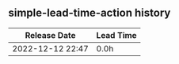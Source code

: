 ## simple-lead-time-action history

| Release Date | Lead Time |
| ---- | ---- |
| 2022-12-12 22:47 | 0.0h |
